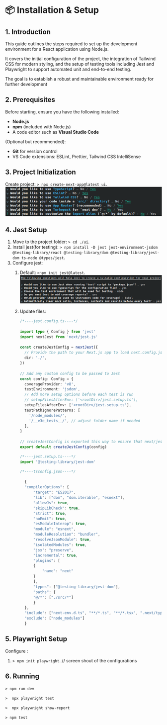 # 📦 Installation & Setup

## 1. Introduction

This guide outlines the steps required to set up the development environment for a React application using Node.js.

It covers the initial configuration of the project, the integration of Tailwind CSS for modern styling, and the setup of testing tools including Jest and Playwright to support automated unit and end-to-end testing.

The goal is to establish a robust and maintainable environment ready for further development

## 2. Prerequisites

Before starting, ensure you have the following installed:

* **Node.js**
* **npm** (included with Node.js)
* A code editor such as **Visual Studio Code**

(Optional but recommended):

* **Git** for version control
* VS Code extensions: ESLint, Prettier, Tailwind CSS IntelliSense

## 3. Project Initialization

Create project: `> npx create-next-app@latest ui`.
   ![creation options](creation_options.png)

## 4. Jest Setup

1. Move to the project folder: `> cd ./ui`.
2. Install jest(for testing): `> npm install -D jest jest-environment-jsdom @testing-library/react @testing-library/dom @testing-library/jest-dom ts-node @types/jest`.
3. Configure jest:
   1. Default: `>npm init jest@latest`.
      ![creation options](jest_configurations.png)
   2. Update files:

      ```typescript
      /*----jest.config.ts----*/

      import type { Config } from 'jest'
      import nextJest from 'next/jest.js'
       
      const createJestConfig = nextJest({
        // Provide the path to your Next.js app to load next.config.js and .env files in your test environment
        dir: './',
      })
       
      // Add any custom config to be passed to Jest
      const config: Config = {
        coverageProvider: 'v8',
        testEnvironment: 'jsdom',
        // Add more setup options before each test is run
        // setupFilesAfterEnv: ['<rootDir>/jest.setup.ts'],
        setupFilesAfterEnv: ['<rootDir>/jest.setup.ts'],
        testPathIgnorePatterns: [
          '/node_modules/',
          '/__e3e_tests__/', // adjust folder name if needed
        ],
      }
       
      // createJestConfig is exported this way to ensure that next/jest can load the Next.js config which is async
      export default createJestConfig(config)
      ```

      ```typescript
      /*----jest.setup.ts----*/
      import '@testing-library/jest-dom'
      ```

      ```typescript
      /*----tsconfig.json----*/

        {
        "compilerOptions": {
            "target": "ES2017",
            "lib": ["dom", "dom.iterable", "esnext"],
            "allowJs": true,
            "skipLibCheck": true,
            "strict": true,
            "noEmit": true,
            "esModuleInterop": true,
            "module": "esnext",
            "moduleResolution": "bundler",
            "resolveJsonModule": true,
            "isolatedModules": true,
            "jsx": "preserve",
            "incremental": true,
            "plugins": [
            {
                "name": "next"
            }
            ],
            "types": ["@testing-library/jest-dom"],
            "paths": {
            "@/*": ["./src/*"]
            }
        },
        "include": ["next-env.d.ts", "**/*.ts", "**/*.tsx", ".next/types/**/*.ts"],
        "exclude": ["node_modules"]
        }
      ```

## 5. Playwright Setup

Configure :

1. `> npm init playwright`.
   // screen shout of the configurations

## 6. Running

`> npm run dev`

`>  npx playwright test`

`>  npx playwright show-report`

`> npm test`
